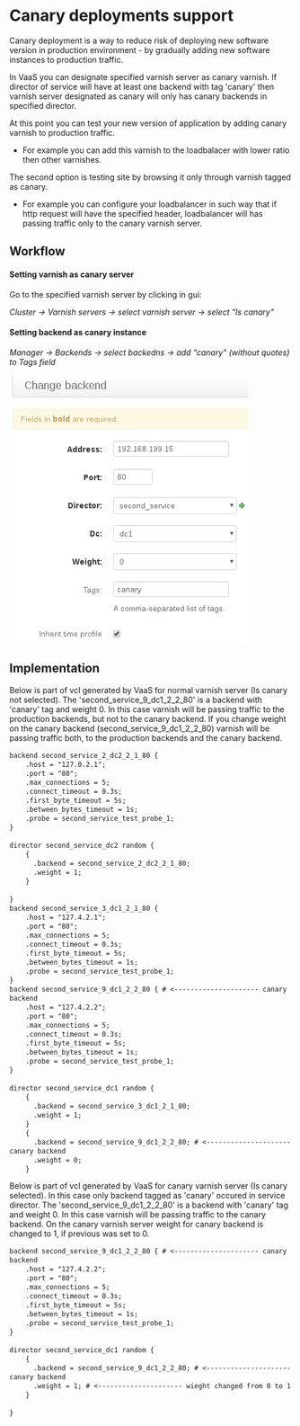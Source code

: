 Canary deployments support
=======================

Canary deployment is a way to reduce risk of deploying new software version in production environment - by gradually
adding new software instances to production traffic.

In VaaS you can designate specified varnish server as canary varnish. If director of service will have at least
one backend with tag 'canary' then varnish server designated as canary will only has canary backends
in specified director.

At this point you can test your new version of application by adding canary varnish to production traffic. 
* For example you can add this varnish to the loadbalacer with lower ratio then other varnishes.

The second option is testing site by browsing it only through varnish tagged as canary. 
* For example you can configure your loadbalancer in such way that if http request will have the specified header, loadbalancer will has
passing traffic only to the canary varnish server.


Workflow
--------

#### Setting varnish as canary server

Go to the specified varnish server by clicking in gui:

*Cluster -> Varnish servers -> select varnish server -> select "Is canary"*

#### Setting backend as canary instance

*Manager -> Backends -> select backedns -> add "canary" (without quotes) to Tags field*

![Backend](img/canary_backend.png)



Implementation
--------------
Below is part of vcl generated by VaaS for normal varnish server (Is canary not selected).
The 'second_service_9_dc1_2_2_80' is a backend with 'canary' tag and weight 0. In this case varnish will be passing traffic to the production backends,
but not to the canary backend. If you change weight on the canary backend (second_service_9_dc1_2_2_80) varnish will be
passing traffic both, to the production backends and the canary backend.

```
backend second_service_2_dc2_2_1_80 {
    .host = "127.0.2.1";
    .port = "80";
    .max_connections = 5;
    .connect_timeout = 0.3s;
    .first_byte_timeout = 5s;
    .between_bytes_timeout = 1s;
    .probe = second_service_test_probe_1;
}

director second_service_dc2 random {
    {
      .backend = second_service_2_dc2_2_1_80;
      .weight = 1;
    }

}
backend second_service_3_dc1_2_1_80 {
    .host = "127.4.2.1";
    .port = "80";
    .max_connections = 5;
    .connect_timeout = 0.3s;
    .first_byte_timeout = 5s;
    .between_bytes_timeout = 1s;
    .probe = second_service_test_probe_1;
}
backend second_service_9_dc1_2_2_80 { # <--------------------- canary backend
    .host = "127.4.2.2";
    .port = "80";
    .max_connections = 5;
    .connect_timeout = 0.3s;
    .first_byte_timeout = 5s;
    .between_bytes_timeout = 1s;
    .probe = second_service_test_probe_1;
}

director second_service_dc1 random {
    {
      .backend = second_service_3_dc1_2_1_80;
      .weight = 1;
    }
    {
      .backend = second_service_9_dc1_2_2_80; # <--------------------- canary backend
      .weight = 0;
    }
```

Below is part of vcl generated by VaaS for canary varnish server (Is canary selected).
In this case only backend tagged as 'canary' occured in service director. The 'second_service_9_dc1_2_2_80' is
a backend with 'canary' tag and weight 0. In this case varnish will be passing traffic to the canary backend.
On the canary varnish server weight for canary backend is changed to 1, if previous was set to 0.
```
backend second_service_9_dc1_2_2_80 { # <--------------------- canary backend
    .host = "127.4.2.2";
    .port = "80";
    .max_connections = 5;
    .connect_timeout = 0.3s;
    .first_byte_timeout = 5s;
    .between_bytes_timeout = 1s;
    .probe = second_service_test_probe_1;
}

director second_service_dc1 random {
    {
      .backend = second_service_9_dc1_2_2_80; # <--------------------- canary backend
      .weight = 1; # <--------------------- wieght changed from 0 to 1
    }

}
```

